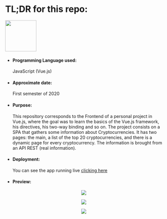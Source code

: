 <h1>TL;DR for this repo:</h1>
<img src="https://i.imgur.com/oUH9hNy.png" height="100" width="100">
<ul>
  <li><h4>Programming Language used:</h4>JavaScript (Vue.js)</li>
  <li><h4>Approximate date:</h4>First semester of 2020</li>
  <li><h4>Purpose:</h4>This repository corresponds to the Frontend of a personal project in Vue.js, where the goal was to learn the basics of the Vue.js framework, his directives, his two-way binding and so on. The project consists on a SPA that gathers some information about Cryptocurrencies. It has two pages: the main, a list of the top 20 cryptocurrencies, and there is a dynamic page for every cryptocurrency. The information is brought from an API REST (real information).</li>
  <li><h4>Deployment:</h4>You can see the app running live <a href="https://vuejs-cryptocurrencies.herokuapp.com/" target="_blank" rel="noopener noreferrer">clicking here</a></li>
  <li><h4>Preview:</h4></li>
</ul>
<p align="center">
    <img src="https://i.ibb.co/cJqYs5n/Screenshot-from-2021-05-02-23-18-26.png">
</p>
<p align="center">
    <img src="https://i.ibb.co/m80d4H1/Screenshot-from-2021-05-02-23-18-29.png">
</p>
<p align="center">
    <img src="https://i.ibb.co/v12YMbT/Screenshot-from-2021-05-02-23-18-34.png">
</p>
